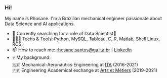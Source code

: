 ### Hi! 
My name is Rhosane. I'm a Brazilian mechanical engineer passionate about Data Science and AI applications. 

- 🔭 Currently searching for a role of Data Scientist🌱
- 👩🏽‍💻 Techs & Tools: Python, MySQL, Tableau, C, R, Matlab, Shell Linux, ROS.
- 📫 How to reach me: rhosane.santos@ga.ita.br | [LinkedIn](https://www.linkedin.com/in/rhosane-silva-dos-santos/) 
- ⚡ My background:  
                     🇧🇷 Mechanical-Aeronautics Engineering at [ITA](http://www.ita.br/) (2016-2021)  
                     🇫🇷 Engineering Academical exchange at [Arts et Métiers](https://artsetmetiers.fr/en) (2019-2021)  

<!--
 ✨ _special_ ✨ 
Here are some ideas to get you started:
- 🔭 I’m currently working on ...
- 🌱 I’m currently learning ...
- 👯 I’m looking to collaborate on ...
- 🤔 I’m looking for help with ...
- 💬 Ask me about ...
- 📫 How to reach me: ...
- 😄 Pronouns: ...
- ⚡ Fun fact: ...
-->
